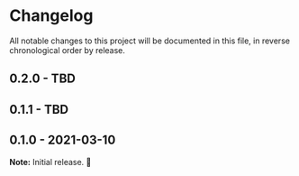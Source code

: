 
# Changelog

All notable changes to this project will be documented in this file, in reverse chronological order by release.

## 0.2.0 - TBD

## 0.1.1 - TBD

## 0.1.0 - 2021-03-10

**Note:** Initial release. :rocket:
